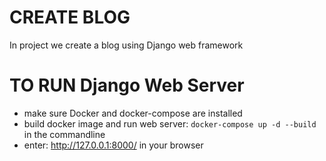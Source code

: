 # CREATE BLOG

In project we create a blog using Django web framework

# TO RUN Django Web Server
- make sure Docker and docker-compose are installed
- build docker image and run web server: `docker-compose up -d --build` in the commandline
- enter: http://127.0.0.1:8000/ in your browser